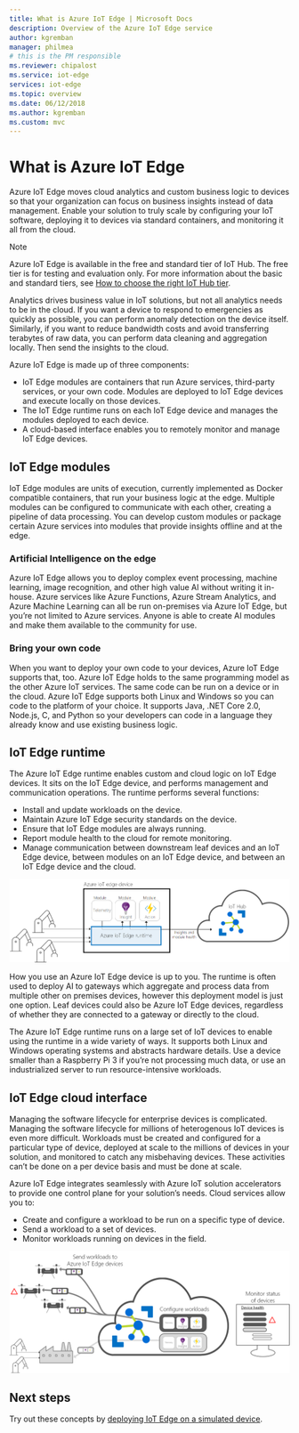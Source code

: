 ```yaml
---
title: What is Azure IoT Edge | Microsoft Docs
description: Overview of the Azure IoT Edge service
author: kgremban
manager: philmea
# this is the PM responsible
ms.reviewer: chipalost
ms.service: iot-edge
services: iot-edge
ms.topic: overview
ms.date: 06/12/2018
ms.author: kgremban
ms.custom: mvc
---
```


# What is Azure IoT Edge

Azure IoT Edge moves cloud analytics and custom business logic to devices so that your organization can focus on business insights instead of data management. Enable your solution to truly scale by configuring your IoT software, deploying it to devices via standard containers, and monitoring it all from the cloud.

>[!NOTE]
>Azure IoT Edge is available in the free and standard tier of IoT Hub. The free tier is for testing and evaluation only. For more information about the basic and standard tiers, see [How to choose the right IoT Hub tier](../iot-hub/iot-hub-scaling.md).

Analytics drives business value in IoT solutions, but not all analytics needs to be in the cloud. If you want a device to respond to emergencies as quickly as possible, you can perform anomaly detection on the device itself. Similarly, if you want to reduce bandwidth costs and avoid transferring terabytes of raw data, you can perform data cleaning and aggregation locally. Then send the insights to the cloud. 

Azure IoT Edge is made up of three components:
* IoT Edge modules are containers that run Azure services, third-party services, or your own code. Modules are deployed to IoT Edge devices and execute locally on those devices. 
* The IoT Edge runtime runs on each IoT Edge device and manages the modules deployed to each device. 
* A cloud-based interface enables you to remotely monitor and manage IoT Edge devices.

## IoT Edge modules

IoT Edge modules are units of execution, currently implemented as Docker compatible containers, that run your business logic at the edge. Multiple modules can be configured to communicate with each other, creating a pipeline of data processing. You can develop custom modules or package certain Azure services into modules that provide insights offline and at the edge. 

### Artificial Intelligence on the edge

Azure IoT Edge allows you to deploy complex event processing, machine learning, image recognition, and other high value AI without writing it in-house. Azure services like Azure Functions, Azure Stream Analytics, and Azure Machine Learning can all be run on-premises via Azure IoT Edge, but you’re not limited to Azure services. Anyone is able to create AI modules and make them available to the community for use. 

### Bring your own code

When you want to deploy your own code to your devices, Azure IoT Edge supports that, too. Azure IoT Edge holds to the same programming model as the other Azure IoT services. The same code can be run on a device or in the cloud. Azure IoT Edge supports both Linux and Windows so you can code to the platform of your choice. It supports Java, .NET Core 2.0, Node.js, C, and Python so your developers can code in a language they already know and use existing business logic.

## IoT Edge runtime

The Azure IoT Edge runtime enables custom and cloud logic on IoT Edge devices. It sits on the IoT Edge device, and performs management and communication operations. The runtime performs several functions:

* Install and update workloads on the device.
* Maintain Azure IoT Edge security standards on the device.
* Ensure that IoT Edge modules are always running.
* Report module health to the cloud for remote monitoring.
* Manage communication between downstream leaf devices and an IoT Edge device, between modules on an IoT Edge device, and between an IoT Edge device and the cloud.

![IoT Edge runtime sends insights and reporting to IoT Hub](./media/about-iot-edge/runtime.png)

How you use an Azure IoT Edge device is up to you. The runtime is often used to deploy AI to gateways which aggregate and process data from multiple other on premises devices, however this deployment model is just one option. Leaf devices could also be Azure IoT Edge devices, regardless of whether they are connected to a gateway or directly to the cloud.

The Azure IoT Edge runtime runs on a large set of IoT devices to enable using the runtime in a wide variety of ways. It supports both Linux and Windows operating systems and abstracts hardware details. Use a device smaller than a Raspberry Pi 3 if you’re not processing much data, or use an industrialized server to run resource-intensive workloads.

## IoT Edge cloud interface

Managing the software lifecycle for enterprise devices is complicated. Managing the software lifecycle for millions of heterogenous IoT devices is even more difficult. Workloads must be created and configured for a particular type of device, deployed at scale to the millions of devices in your solution, and monitored to catch any misbehaving devices. These activities can’t be done on a per device basis and must be done at scale.

Azure IoT Edge integrates seamlessly with Azure IoT solution accelerators to provide one control plane for your solution’s needs. Cloud services allow you to:

* Create and configure a workload to be run on a specific type of device.
* Send a workload to a set of devices.
* Monitor workloads running on devices in the field.

![Device telemetry and actions are coordinated with the cloud](./media/about-iot-edge/cloud-interface.png)

## Next steps

Try out these concepts by [deploying IoT Edge on a simulated device](quickstart.md).

 

